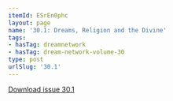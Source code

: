 ```yaml
---
itemId: ESrEn0phc
layout: page
name: '30.1: Dreams, Religion and the Divine'
tags:
- hasTag: dreamnetwork
- hasTag: dream-network-volume-30
type: post
urlSlug: '30.1'
---
```

<a href="../files/pdfs/Volume_30/30.1_religion.pdf" download="">Download issue 30.1</a>
